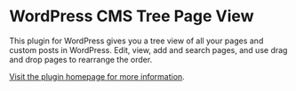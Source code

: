 # WordPress CMS Tree Page View

This plugin for WordPress gives you a tree view of all your pages and custom posts in WordPress. 
Edit, view, add and search pages, and use drag and drop pages to rearrange the order.

[Visit the plugin homepage for more information](http://wordpress.org/plugins/cms-tree-page-view/).


